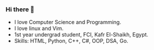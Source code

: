 ### Hi there 👋

- I love Computer Science and Programming.
- I love linux and Vim.
- 1st year undergrad student, FCI, Kafr El-Shaikh, Egypt.
- Skills: HTML, Python, C++, C#, OOP, DSA, Go.
